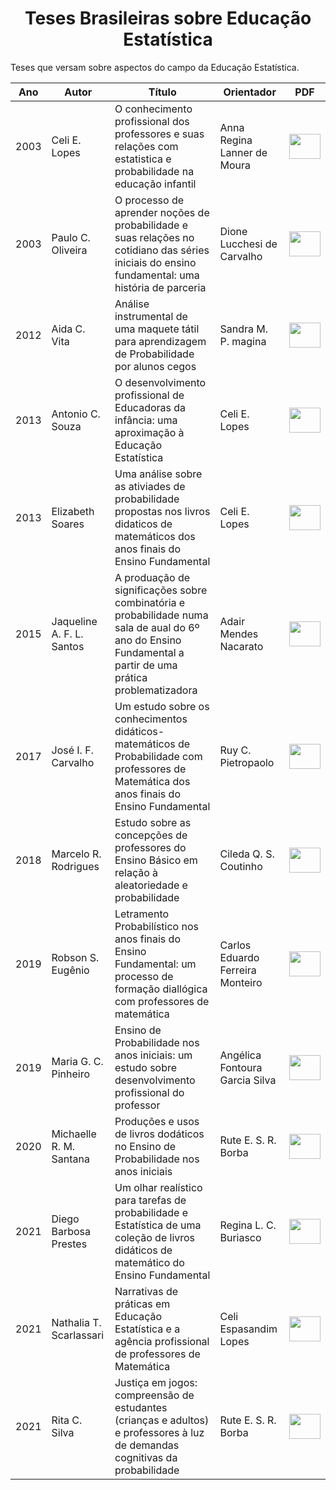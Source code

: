 <h1 align="center"> Teses Brasileiras sobre Educação Estatística </h1>
<p align="justify"> Teses que versam sobre aspectos do campo da Educação Estatística. </p>

| Ano| Autor | Título | Orientador | PDF |
| ------------- | ------------- | ------------- | ------------- | ------------- | 
| 2003  | Celi E. Lopes  | O conhecimento profissional dos professores e suas relações com estatistica e probabilidade na educação infantil | Anna Regina Lanner de Moura | <a href="T_LOPES_2003.pdf" target="_blank"><img src="https://cdn.icon-icons.com/icons2/1380/PNG/512/emblemdownloads_93482.png" width="50" height="40" target="_blank"></a>
| 2003  | Paulo C. Oliveira | O processo de aprender noções de probabilidade e suas relações no cotidiano das séries iniciais do ensino fundamental: uma história de parceria | Dione Lucchesi de Carvalho | <a href="T_OLIVEIRA_2003.pdf" target="_blank"><img src="https://cdn.icon-icons.com/icons2/1380/PNG/512/emblemdownloads_93482.png" width="50" height="40" target="_blank"></a>
| 2012  | Aida C. Vita | Análise instrumental de uma maquete tátil para aprendizagem de Probabilidade por alunos cegos | Sandra M. P. magina | <a href="T_VITA_2012.pdf" target="_blank"><img src="https://cdn.icon-icons.com/icons2/1380/PNG/512/emblemdownloads_93482.png" width="50" height="40" target="_blank"></a>
| 2013  | Antonio C. Souza | O desenvolvimento profissional de Educadoras da infância: uma aproximação à Educação Estatística | Celi E. Lopes | <a href="T_SOUZA_2013.pdf" target="_blank"><img src="https://cdn.icon-icons.com/icons2/1380/PNG/512/emblemdownloads_93482.png" width="50" height="40" target="_blank"></a>
| 2013  | Elizabeth Soares | Uma análise sobre as ativiades de probabilidade propostas nos livros didaticos de matemáticos dos anos finais do Ensino Fundamental | Celi E. Lopes | <a href="T_SOARES_2014.pdf" target="_blank"><img src="https://cdn.icon-icons.com/icons2/1380/PNG/512/emblemdownloads_93482.png" width="50" height="40" target="_blank"></a>
| 2015  | Jaqueline A. F. L. Santos  | A produação de significações sobre combinatória e probabilidade numa sala de aual do 6º ano do Ensino Fundamental a partir de uma prática problematizadora | Adair Mendes Nacarato | <a href="T_SANTOS_2015.pdf" target="_blank"><img src="https://cdn.icon-icons.com/icons2/1380/PNG/512/emblemdownloads_93482.png" width="50" height="40" target="_blank"></a>
| 2017  | José I. F. Carvalho  | Um estudo sobre os conhecimentos didáticos-matemáticos de Probabilidade com professores de Matemática dos anos finais do Ensino Fundamental | Ruy C. Pietropaolo | <a href="T_CARVALHO_2017.pdf" target="_blank"><img src="https://cdn.icon-icons.com/icons2/1380/PNG/512/emblemdownloads_93482.png" width="50" height="40" target="_blank"></a>
| 2018  | Marcelo R. Rodrigues  | Estudo sobre as concepções de professores do Ensino Básico em relação à aleatoriedade e probabilidade | Cileda Q. S. Coutinho | <a href="T_RODRIGUES_2018.pdf" target="_blank"><img src="https://cdn.icon-icons.com/icons2/1380/PNG/512/emblemdownloads_93482.png" width="50" height="40" target="_blank"></a>
| 2019  | Robson S. Eugênio | Letramento Probabilístico nos anos finais do Ensino Fundamental: um processo de formação diallógica com professores de matemática | Carlos Eduardo Ferreira Monteiro | <a href="T_EUGÊNIO_2019.pdf" target="_blank"><img src="https://cdn.icon-icons.com/icons2/1380/PNG/512/emblemdownloads_93482.png" width="50" height="40" target="_blank"></a>
| 2019  | Maria G. C. Pinheiro | Ensino de Probabilidade nos anos iniciais: um estudo sobre desenvolvimento profissional do professor | Angélica Fontoura Garcia Silva | <a href="T_PINHEIRO_2019.pdf" target="_blank"><img src="https://cdn.icon-icons.com/icons2/1380/PNG/512/emblemdownloads_93482.png" width="50" height="40" target="_blank"></a>
| 2020  | Michaelle R. M. Santana | Produções e usos de livros dodáticos no Ensino de Probabilidade nos anos iniciais | Rute E. S. R. Borba | <a href="T_SCARLASSARI_2021.pdf" target="_blank"><img src="https://cdn.icon-icons.com/icons2/1380/PNG/512/emblemdownloads_93482.png" width="50" height="40" target="_blank"></a>
 2021  | Diego Barbosa Prestes | Um olhar realístico para tarefas de probabilidade e Estatística de uma coleção de livros didáticos de matemático do Ensino Fundamental | Regina L. C. Buriasco | <a href="T_PRESTES_2021.pdf" target="_blank"><img src="https://cdn.icon-icons.com/icons2/1380/PNG/512/emblemdownloads_93482.png" width="50" height="40" target="_blank"></a>
| 2021  | Nathalia T. Scarlassari | Narrativas de práticas em Educação Estatística e a agência profissional de professores de Matemática | Celi Espasandim Lopes | <a href="T_SANTANA_2020.pdf" target="_blank"><img src="https://cdn.icon-icons.com/icons2/1380/PNG/512/emblemdownloads_93482.png" width="50" height="40" target="_blank"></a>
| 2021  | Rita C. Silva | Justiça em jogos: compreensão de estudantes (crianças e adultos) e professores à luz de demandas cognitivas da probabilidade | Rute E. S. R. Borba | <a href="T_SILVA_2021.pdf" target="_blank"><img src="https://cdn.icon-icons.com/icons2/1380/PNG/512/emblemdownloads_93482.png" width="50" height="40" target="_blank"></a>
